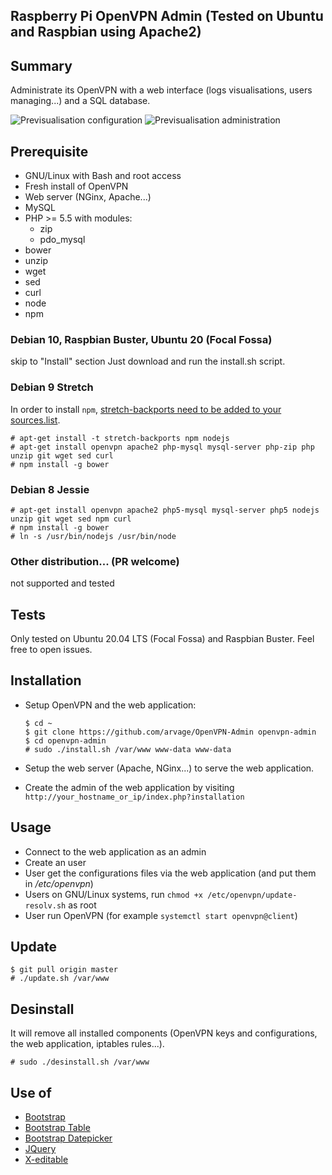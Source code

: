 ## Raspberry Pi OpenVPN Admin (Tested on Ubuntu and Raspbian using Apache2)

## Summary
Administrate its OpenVPN with a web interface (logs visualisations, users managing...) and a SQL database.

![Previsualisation configuration](https://lutim.cpy.re/fUq2rxqz)
![Previsualisation administration](https://lutim.cpy.re/wwYMkHcM)


## Prerequisite

  * GNU/Linux with Bash and root access
  * Fresh install of OpenVPN
  * Web server (NGinx, Apache...)
  * MySQL
  * PHP >= 5.5 with modules:
    * zip
    * pdo_mysql
  * bower
  * unzip
  * wget
  * sed
  * curl
  * node
  * npm

### Debian 10, Raspbian Buster, Ubuntu 20 (Focal Fossa)

skip to "Install" section
Just download and run the install.sh script.


### Debian 9 Stretch

In order to install `npm`, [stretch-backports need to be added to your sources.list](https://backports.debian.org/Instructions/#index2h2).

````
# apt-get install -t stretch-backports npm nodejs
# apt-get install openvpn apache2 php-mysql mysql-server php-zip php unzip git wget sed curl
# npm install -g bower
````


### Debian 8 Jessie

````
# apt-get install openvpn apache2 php5-mysql mysql-server php5 nodejs unzip git wget sed npm curl
# npm install -g bower
# ln -s /usr/bin/nodejs /usr/bin/node
````


### Other distribution... (PR welcome)

not supported and tested

## Tests

Only tested on Ubuntu 20.04 LTS (Focal Fossa) and Raspbian Buster. Feel free to open issues.

## Installation

  * Setup OpenVPN and the web application:

        $ cd ~
        $ git clone https://github.com/arvage/OpenVPN-Admin openvpn-admin
        $ cd openvpn-admin
        # sudo ./install.sh /var/www www-data www-data

  * Setup the web server (Apache, NGinx...) to serve the web application.
  * Create the admin of the web application by visiting `http://your_hostname_or_ip/index.php?installation`

## Usage

  * Connect to the web application as an admin
  * Create an user
  * User get the configurations files via the web application (and put them in */etc/openvpn*)
  * Users on GNU/Linux systems, run `chmod +x /etc/openvpn/update-resolv.sh` as root
  * User run OpenVPN (for example `systemctl start openvpn@client`)

## Update

    $ git pull origin master
    # ./update.sh /var/www

## Desinstall
It will remove all installed components (OpenVPN keys and configurations, the web application, iptables rules...).

    # sudo ./desinstall.sh /var/www

## Use of

  * [Bootstrap](https://github.com/twbs/bootstrap)
  * [Bootstrap Table](http://bootstrap-table.wenzhixin.net.cn/)
  * [Bootstrap Datepicker](https://github.com/eternicode/bootstrap-datepicker)
  * [JQuery](https://jquery.com/)
  * [X-editable](https://github.com/vitalets/x-editable)
